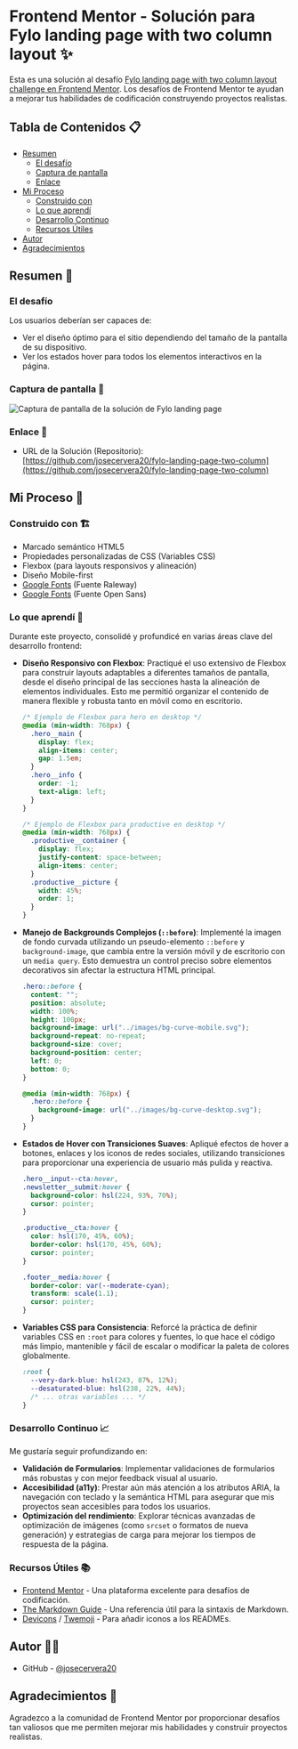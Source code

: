 # Frontend Mentor - Solución para Fylo landing page with two column layout ✨

Esta es una solución al desafío [Fylo landing page with two column layout challenge en Frontend Mentor](https://www.frontendmentor.io/challenges/fylo-landing-page-with-two-column-layout-5ca5ef041e82137ec91a50f5). Los desafíos de Frontend Mentor te ayudan a mejorar tus habilidades de codificación construyendo proyectos realistas.

## Tabla de Contenidos 📋

- [Resumen](#resumen-📝)
  - [El desafío](#el-desafío)
  - [Captura de pantalla](#captura-de-pantalla-📸)
  - [Enlace](#enlace-🔗)
- [Mi Proceso](#mi-proceso-🚀)
  - [Construido con](#construido-con-🏗️)
  - [Lo que aprendí](#lo-que-aprendí-🧠)
  - [Desarrollo Continuo](#desarrollo-continuo-📈)
  - [Recursos Útiles](#recursos-útiles-📚)
- [Autor](#autor-🧑‍💻)
- [Agradecimientos](#agradecimientos-🙌)

## Resumen 📝

### El desafío

Los usuarios deberían ser capaces de:

- Ver el diseño óptimo para el sitio dependiendo del tamaño de la pantalla de su dispositivo.
- Ver los estados hover para todos los elementos interactivos en la página.

### Captura de pantalla 📸

![Captura de pantalla de la solución de Fylo landing page](./design/desktop-design.jpg)

### Enlace 🔗

- URL de la Solución (Repositorio): [https://github.com/josecervera20/fylo-landing-page-two-column](https://github.com/josecervera20/fylo-landing-page-two-column)

## Mi Proceso 🚀

### Construido con 🏗️

- Marcado semántico HTML5
- Propiedades personalizadas de CSS (Variables CSS)
- Flexbox (para layouts responsivos y alineación)
- Diseño Mobile-first
- [Google Fonts](https://fonts.google.com/specimen/Raleway) (Fuente Raleway)
- [Google Fonts](https://fonts.google.com/specimen/Open+Sans) (Fuente Open Sans)

### Lo que aprendí 🧠

Durante este proyecto, consolidé y profundicé en varias áreas clave del desarrollo frontend:

- **Diseño Responsivo con Flexbox**: Practiqué el uso extensivo de Flexbox para construir layouts adaptables a diferentes tamaños de pantalla, desde el diseño principal de las secciones hasta la alineación de elementos individuales. Esto me permitió organizar el contenido de manera flexible y robusta tanto en móvil como en escritorio.

  ```css
  /* Ejemplo de Flexbox para hero en desktop */
  @media (min-width: 768px) {
    .hero__main {
      display: flex;
      align-items: center;
      gap: 1.5em;
    }
    .hero__info {
      order: -1;
      text-align: left;
    }
  }

  /* Ejemplo de Flexbox para productive en desktop */
  @media (min-width: 768px) {
    .productive__container {
      display: flex;
      justify-content: space-between;
      align-items: center;
    }
    .productive__picture {
      width: 45%;
      order: 1;
    }
  }
  ```

- **Manejo de Backgrounds Complejos (`::before`)**: Implementé la imagen de fondo curvada utilizando un pseudo-elemento `::before` y `background-image`, que cambia entre la versión móvil y de escritorio con un `media query`. Esto demuestra un control preciso sobre elementos decorativos sin afectar la estructura HTML principal.

  ```css
  .hero::before {
    content: "";
    position: absolute;
    width: 100%;
    height: 100px;
    background-image: url("../images/bg-curve-mobile.svg");
    background-repeat: no-repeat;
    background-size: cover;
    background-position: center;
    left: 0;
    bottom: 0;
  }

  @media (min-width: 768px) {
    .hero::before {
      background-image: url("../images/bg-curve-desktop.svg");
    }
  }
  ```

- **Estados de Hover con Transiciones Suaves**: Apliqué efectos de hover a botones, enlaces y los iconos de redes sociales, utilizando transiciones para proporcionar una experiencia de usuario más pulida y reactiva.

  ```css
  .hero__input--cta:hover,
  .newsletter__submit:hover {
    background-color: hsl(224, 93%, 70%);
    cursor: pointer;
  }

  .productive__cta:hover {
    color: hsl(170, 45%, 60%);
    border-color: hsl(170, 45%, 60%);
    cursor: pointer;
  }

  .footer__media:hover {
    border-color: var(--moderate-cyan);
    transform: scale(1.1);
    cursor: pointer;
  }
  ```

- **Variables CSS para Consistencia**: Reforcé la práctica de definir variables CSS en `:root` para colores y fuentes, lo que hace el código más limpio, mantenible y fácil de escalar o modificar la paleta de colores globalmente.
  ```css
  :root {
    --very-dark-blue: hsl(243, 87%, 12%);
    --desaturated-blue: hsl(238, 22%, 44%);
    /* ... otras variables ... */
  }
  ```

### Desarrollo Continuo 📈

Me gustaría seguir profundizando en:

- **Validación de Formularios**: Implementar validaciones de formularios más robustas y con mejor feedback visual al usuario.
- **Accesibilidad (a11y)**: Prestar aún más atención a los atributos ARIA, la navegación con teclado y la semántica HTML para asegurar que mis proyectos sean accesibles para todos los usuarios.
- **Optimización del rendimiento**: Explorar técnicas avanzadas de optimización de imágenes (como `srcset` o formatos de nueva generación) y estrategias de carga para mejorar los tiempos de respuesta de la página.

### Recursos Útiles 📚

- [Frontend Mentor](https://www.frontendmentor.io/) - Una plataforma excelente para desafíos de codificación.
- [The Markdown Guide](https://www.markdownguide.org/) - Una referencia útil para la sintaxis de Markdown.
- [Devicons](https://www.google.com/search?q=https://devicons.github.io/) / [Twemoji](https://twemoji.twitter.com/) - Para añadir iconos a los READMEs.

## Autor 🧑‍💻

- GitHub - [@josecervera20](https://github.com/josecervera20)

## Agradecimientos 🙌

Agradezco a la comunidad de Frontend Mentor por proporcionar desafíos tan valiosos que me permiten mejorar mis habilidades y construir proyectos realistas.

